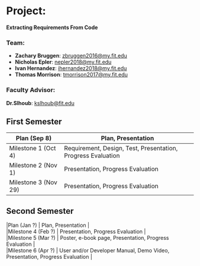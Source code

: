 # Project:
**Extracting Requirements From Code**

### Team:
* **Zachary Bruggen**: zbruggen2016@my.fit.edu  
* **Nicholas Epler**: nepler2018@my.fit.edu  
* **Ivan Hernandez**: ihernandez2018@my.fit.edu  
* **Thomas Morrison**: tmorrison2017@my.fit.edu  

### Faculty Advisor:  
**Dr.Slhoub**: kslhoub@fit.edu

## First Semester  
| Plan (Sep 8)         | Plan, Presentation                                           |
|----------------------|--------------------------------------------------------------|
| Milestone 1 (Oct 4)  | Requirement, Design, Test, Presentation, Progress Evaluation |
| Milestone 2 (Nov 1)  | Presentation, Progress Evaluation                            |
| Milestone 3 (Nov 29) | Presentation, Progress Evaluation                            |
## Second Semester  
|Plan (Jan ?) | Plan, Presentation |  
|Milestone 4 (Feb ?) | Presentation, Progress Evaluation |  
|Milestone 5 (Mar ?) | Poster, e-book page, Presentation, Progress Evaluation |  
|Milestone 6 (Apr ?) | User and/or Developer Manual, Demo Video, Presentation, Progress Evaluation |  

